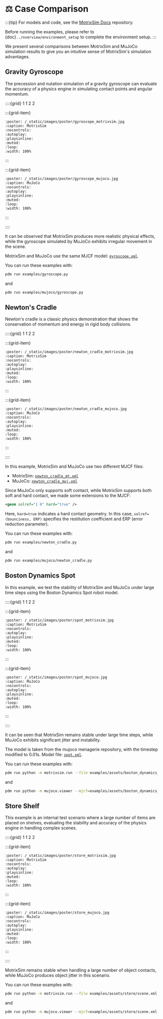 # ⚖️ Case Comparison

:::{tip}
For models and code, see the [MotrixSim Docs](https://github.com/Motphys/motrixsim-docs) repository.

Before running the examples, please refer to {doc}`../overview/environment_setup` to complete the environment setup.
:::

We present several comparisons between MotrixSim and MuJoCo simulation results to give you an intuitive sense of MotrixSim's simulation advantages.

## Gravity Gyroscope

The precession and nutation simulation of a gravity gyroscope can evaluate the accuracy of a physics engine in simulating contact points and angular momentum.

::::{grid} 1 1 2 2

:::{grid-item}

```{video} /_static/videos/gyroscope_motrixsim.mp4
:poster: /_static/images/poster/gyroscope_motrixsim.jpg
:caption: MotrixSim
:nocontrols:
:autoplay:
:playsinline:
:muted:
:loop:
:width: 100%
```

:::

:::{grid-item}

```{video} /_static/videos/gyroscope_mujoco.mp4
:poster: /_static/images/poster/gyroscope_mujoco.jpg
:caption: MuJoCo
:nocontrols:
:autoplay:
:playsinline:
:muted:
:loop:
:width: 100%
```

:::

::::

It can be observed that MotrixSim produces more realistic physical effects, while the gyroscope simulated by MuJoCo exhibits irregular movement in the scene.

MotrixSim and MuJoCo use the same MJCF model: [`gyroscope.xml`](../../../../../examples/assets/gyroscope.xml).

You can run these examples with:

```bash
pdm run examples/gyroscope.py
```

and

```bash
pdm run examples/mujoco/gyroscope.py
```

## Newton's Cradle

Newton's cradle is a classic physics demonstration that shows the conservation of momentum and energy in rigid body collisions.

::::{grid} 1 1 2 2

:::{grid-item}

```{video} /_static/videos/newton_cradle_motrixsim.mp4
:poster: /_static/images/poster/newton_cradle_motrixsim.jpg
:caption: MotrixSim
:nocontrols:
:autoplay:
:playsinline:
:muted:
:loop:
:width: 100%
```

:::

:::{grid-item}

```{video} /_static/videos/newton_cradle_mujoco.mp4
:poster: /_static/images/poster/newton_cradle_mujoco.jpg
:caption: MuJoCo
:nocontrols:
:autoplay:
:playsinline:
:muted:
:loop:
:width: 100%
```

:::

::::

In this example, MotrixSim and MuJoCo use two different MJCF files:

-   MotrixSim: [`newton_cradle_mt.xml`](../../../../../examples/assets/newton_cradle_mt.xml)
-   MuJoCo: [`newton_cradle_muj.xml`](../../../../../examples/assets/newton_cradle_mj.xml)

Since MuJoCo only supports soft contact, while MotrixSim supports both soft and hard contact, we made some extensions to the MJCF:

```xml
<geom solref="1 0" hard="true" />
```

Here, `hard=true` indicates a hard contact geometry. In this case, `solref=(bounciness, ERP)` specifies the restitution coefficient and ERP (error reduction parameter).

You can run these examples with:

```bash
pdm run examples/newton_cradle.py
```

and

```bash
pdm run examples/mujoco/newton_cradle.py
```

## Boston Dynamics Spot

In this example, we test the stability of MotrixSim and MuJoCo under large time steps using the Boston Dynamics Spot robot model.

::::{grid} 1 1 2 2

:::{grid-item}

```{video} /_static/videos/spot_motrixsim.mp4
:poster: /_static/images/poster/spot_motrixsim.jpg
:caption: MotrixSim
:nocontrols:
:autoplay:
:playsinline:
:muted:
:loop:
:width: 100%
```

:::

:::{grid-item}

```{video} /_static/videos/spot_mujoco.mp4
:poster: /_static/images/poster/spot_mujoco.jpg
:caption: MuJoCo
:nocontrols:
:autoplay:
:playsinline:
:muted:
:loop:
:width: 100%
```

:::

::::

It can be seen that MotrixSim remains stable under large time steps, while MuJoCo exhibits significant jitter and instability.

The model is taken from the mujoco menagerie repository, with the timestep modified to 0.01s. Model file: [`spot.xml`](../../../../../examples/assets/boston_dynamics_spot/spot.xml).

You can run these examples with:

```bash
pdm run python -m motrixsim.run --file examples/assets/boston_dynamics_spot/scene.xml
```

and

```bash
pdm run python -m mujoco.viewer --mjcf=examples/assets/boston_dynamics_spot/scene.xml
```

## Store Shelf

This example is an internal test scenario where a large number of items are placed on shelves, evaluating the stability and accuracy of the physics engine in handling complex scenes.

::::{grid} 1 1 2 2

:::{grid-item}

```{video} /_static/videos/store_motrixsim.mp4
:poster: /_static/images/poster/store_motrixsim.jpg
:caption: MotrixSim
:nocontrols:
:autoplay:
:playsinline:
:muted:
:loop:
:width: 100%
```

:::

:::{grid-item}

```{video} /_static/videos/store_mujoco.mp4
:poster: /_static/images/poster/store_mujoco.jpg
:caption: MuJoCo
:nocontrols:
:autoplay:
:playsinline:
:muted:
:loop:
:width: 100%
```

:::

::::

MotrixSim remains stable when handling a large number of object contacts, while MuJoCo produces object jitter in this scenario.

You can run these examples with:

```bash
pdm run python -m motrixsim.run --file examples/assets/store/scene.xml
```

and

```bash
pdm run python -m mujoco.viewer --mjcf=examples/assets/store/scene.xml
```
